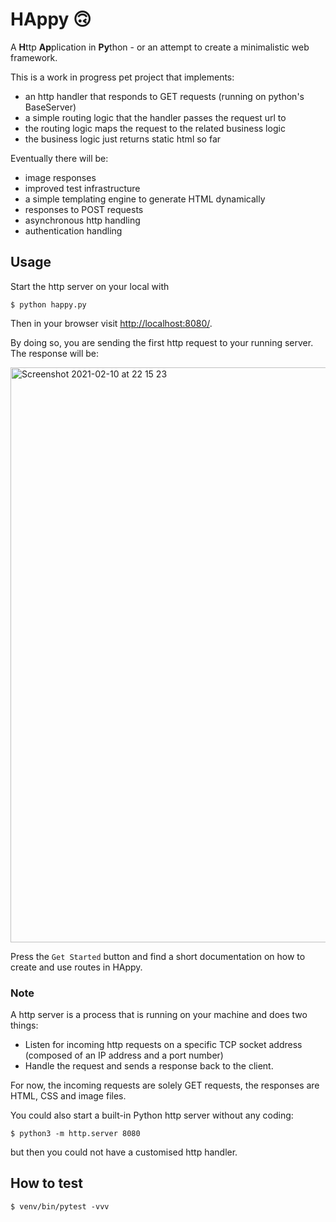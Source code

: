 # HAppy 🙃
A **H**ttp **Ap**plication in **Py**thon - or an attempt to create a minimalistic web framework.

This is a work in progress pet project that implements:
  * an http handler that responds to GET requests (running on python's BaseServer) 
  * a simple routing logic that the handler passes the request url to 
  * the routing logic maps the request to the related business logic 
  * the business logic just returns static html so far

Eventually there will be:
  * image responses
  * improved test infrastructure
  * a simple templating engine to generate HTML dynamically
  * responses to POST requests
  * asynchronous http handling
  * authentication handling

## Usage
Start the http server on your local with
```
$ python happy.py
```
Then in your browser visit [http://localhost:8080/](http://localhost:8080/).

By doing so, you are sending the first http request to your running server.
The response will be:

<img width="920" alt="Screenshot 2021-02-10 at 22 15 23" src="https://user-images.githubusercontent.com/23189414/107573269-98358e80-6bed-11eb-949d-7d66fc2827d3.png">

Press the `Get Started` button and find a short documentation on how to create and use routes in HAppy.

### Note
A http server is a process that is running on your machine and does two things:

  * Listen for incoming http requests on a specific TCP socket address (composed of an IP address and a port number)
  * Handle the request and sends a response back to the client.

For now, the incoming requests are solely GET requests, the responses are HTML, CSS and image files.

You could also start a built-in Python http server without any coding:
```
$ python3 -m http.server 8080
```
but then you could not have a customised http handler.

## How to test
```
$ venv/bin/pytest -vvv
```
